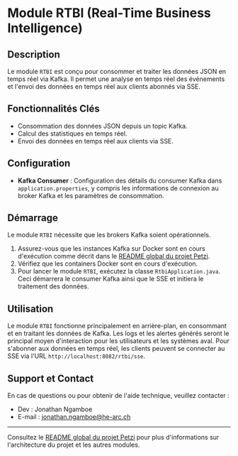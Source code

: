 # Module RTBI (Real-Time Business Intelligence)

## Description
Le module `RTBI` est conçu pour consommer et traiter les données JSON en temps réel via Kafka. Il permet une analyse en temps réel des événements et l'envoi des données en temps réel aux clients abonnés via SSE.

## Fonctionnalités Clés
- Consommation des données JSON depuis un topic Kafka.
- Calcul des statistiques en temps réel.
- Envoi des données en temps réel aux clients via SSE.

## Configuration
- **Kafka Consumer** : Configuration des détails du consumer Kafka dans `application.properties`, y compris les informations de connexion au broker Kafka et les paramètres de consommation.

## Démarrage
Le module `RTBI` nécessite que les brokers Kafka soient opérationnels.

1. Assurez-vous que les instances Kafka sur Docker sont en cours d'exécution comme décrit dans le [README global du projet Petzi](https://github.com/Jonathanngamboe/petzi).
2. Vérifiez que les containers Docker sont en cours d'exécution.
3. Pour lancer le module `RTBI`, exécutez la classe `RtbiApplication.java`. Ceci démarrera le consumer Kafka ainsi que le SSE et initiera le traitement des données.

## Utilisation
Le module `RTBI` fonctionne principalement en arrière-plan, en consommant et en traitant les données de Kafka. Les logs et les alertes générés seront le principal moyen d'interaction pour les utilisateurs et les systèmes aval.
Pour s'abonner aux données en temps réel, les clients peuvent se connecter au SSE via l'URL `http://localhost:8082/rtbi/sse`.

## Support et Contact
En cas de questions ou pour obtenir de l'aide technique, veuillez contacter :
- Dev : Jonathan Ngamboe
- E-mail : jonathan.ngamboe@he-arc.ch

---

Consultez le [README global du projet Petzi](https://github.com/Jonathanngamboe/petzi) pour plus d'informations sur l'architecture du projet et les autres modules.
